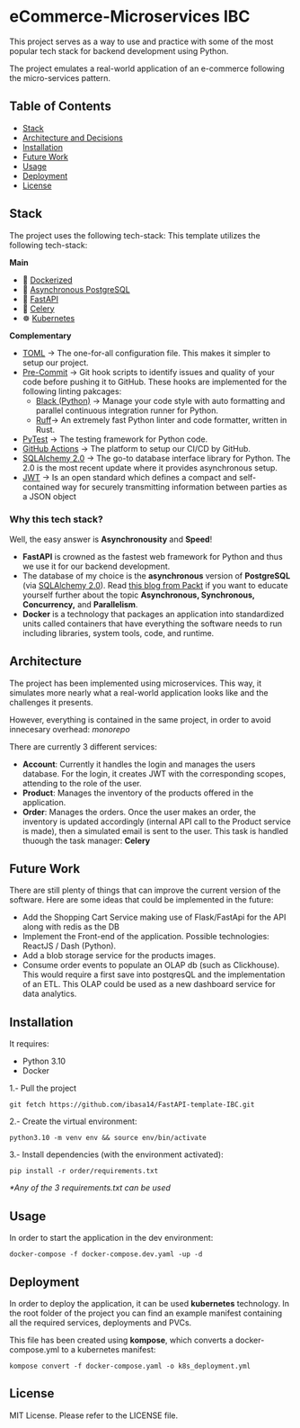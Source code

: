 # eCommerce-Microservices IBC

This project serves as a way to use and practice with some of the most popular tech stack for backend development using Python.

The project emulates a real-world application of an e-commerce following the micro-services pattern.


## Table of Contents
- [Stack](#stack)
- [Architecture and Decisions](#architecture)
- [Installation](#installation)
- [Future Work](#future-work)
- [Usage](#usage)
- [Deployment](#deployment)
- [License](#license)

## Stack
The project uses the following tech-stack:
This template utilizes the following tech-stack:

**Main**
* 🐳 [Dockerized](https://www.docker.com/)
* 🐘 [Asynchronous PostgreSQL](https://www.postgresql.org/docs/current/libpq-async.html)
* 🐍 [FastAPI](https://fastapi.tiangolo.com/)
* 🥦 [Celery](https://docs.celeryq.dev/en/stable/)
* ☸ [Kubernetes](https://kubernetes.io/es/docs/concepts/overview/what-is-kubernetes/)

**Complementary**
* [TOML](https://toml.io/en/) $\rightarrow$ The one-for-all configuration file. This makes it simpler to setup our project.
* [Pre-Commit](https://pre-commit.com/) $\rightarrow$ Git hook scripts to identify issues and quality of your code before pushing it to GitHub. These hooks are implemented for the following linting pakcages:
  * [Black (Python)](https://black.readthedocs.io/en/stable/) $\rightarrow$ Manage your code style with auto formatting and parallel continuous integration runner for Python.
  * [Ruff](https://docs.astral.sh/ruff/)$\rightarrow$ An extremely fast Python linter and code formatter, written in Rust.
* [PyTest](https://docs.pytest.org/en/7.2.x/) $\rightarrow$ The testing framework for Python code.
* [GitHub Actions](https://github.com/features/actions) $\rightarrow$ The platform to setup our CI/CD by GitHub.
* [SQLAlchemy 2.0](https://docs.sqlalchemy.org/en/20/orm/extensions/asyncio.html) $\rightarrow$ The go-to database interface library for Python. The 2.0 is the most recent update where it provides asynchronous setup.
* [JWT](https://jwt.io/introduction) $\rightarrow$ Is an open standard which defines a compact and self-contained way for securely transmitting information between parties as a JSON object


### Why this tech stack?
Well, the easy answer is **Asynchronousity** and **Speed**!

* **FastAPI** is crowned as the fastest web framework for Python and thus we use it for our backend development.
* The database of my choice is the **asynchronous** version of **PostgreSQL** (via [SQLAlchemy 2.0](https://docs.sqlalchemy.org/en/20/orm/extensions/asyncio.html)). Read [this blog from Packt](https://subscription.packtpub.com/book/programming/9781838821135/6/ch06lvl1sec32/synchronous-asynchronous-and-threaded-execution) if you want to educate yourself further about the topic **Asynchronous, Synchronous, Concurrency,** and **Parallelism**.
* **Docker** is a technology that packages an application into standardized units called containers that have everything the software needs to run including libraries, system tools, code, and runtime.

## Architecture
The project has been implemented using microservices. This way, it simulates more nearly what a real-world application looks like and the challenges it presents.

However, everything is contained in the same project, in order to avoid innecesary overhead: *monorepo*

There are currently 3 different services:
* **Account**: Currently it handles the login and manages the users database. For the login, it creates JWT with the corresponding scopes, attending to the role of the user.
* **Product**: Manages the inventory of the products offered in the application.
* **Order**: Manages the orders. Once the user makes an order, the inventory is updated accordingly (internal API call to the Product service is made), then a simulated email is sent to the user. This task is handled thuough the task manager: **Celery**

## Future Work
There are still plenty of things that can improve the current version of the software. Here are some ideas that could be implemented in the future:
- Add the Shopping Cart Service making use of Flask/FastApi for the API along with redis as the DB
- Implement the Front-end of the application. Possible technologies: ReactJS / Dash (Python).
- Add a blob storage service for the products images.
- Consume order events to populate an OLAP db (such as Clickhouse). This would require a first save into postqresQL and the implementation of an ETL. This OLAP could be used as a new dashboard service for data analytics.


## Installation
It requires:
* Python 3.10
* Docker

1.- Pull the project
```
git fetch https://github.com/ibasa14/FastAPI-template-IBC.git
```
2.- Create the virtual environment:
```
python3.10 -m venv env && source env/bin/activate
```
3.- Install dependencies (with the environment activated):
```
pip install -r order/requirements.txt
```
_*Any of the 3 requirements.txt can be used_


## Usage
In order to start the application in the dev environment:
```
docker-compose -f docker-compose.dev.yaml -up -d
```

## Deployment
In order to deploy the application, it can be used **kubernetes** technology. In the root folder of the project you can find an example manifest containing all the required services, deployments and PVCs.

This file has been created using **kompose**, which converts a docker-compose.yml to a kubernetes manifest:
```
kompose convert -f docker-compose.yaml -o k8s_deployment.yml
```


## License
MIT License.
Please refer to the LICENSE file.
